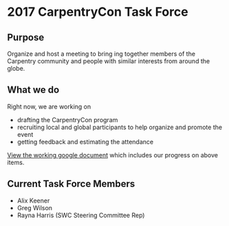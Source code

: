 # 2017 CarpentryCon Task Force

## Purpose 
Organize and host a meeting to bring ing together members of the Carpentry community and people with similar interests from around the globe.

## What we do
Right now, we are working on
- drafting the CarpentryCon program
- recruiting local and global participants to help organize and promote the event
- getting feedback and estimating the attendance

[View the working google document](https://docs.google.com/document/d/1NzZiTsPMArUyZ2S-pblOZZ84a-xp23Zuu6IjD-YXIEg/edit) which includes our progress on above items.

## Current Task Force Members
- Alix Keener 
- Greg Wilson
- Rayna Harris (SWC Steering Committee Rep)
